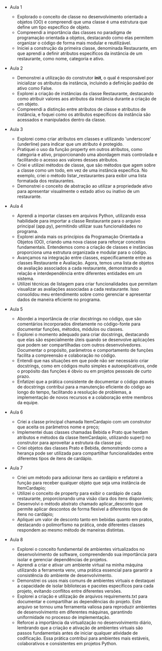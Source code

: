 - Aula 1
  - Explorado o conceito de classe no desenvolvimento orientado a objetos (OO) e compreendi que uma classe é uma estrutura que define um tipo específico de objeto.
  - Compreendi a importância das classes no paradigma de programação orientada a objetos, destacando como elas permitem organizar o código de forma mais modular e reutilizável.
  - Iniciei a construção da primeira classe, denominada Restaurante, em que aprendi a definir atributos específicos da instância de um restaurante, como nome, categoria e ativo.
  

- Aula 2
  - Demonstrei a utilização do construtor __init__, o qual é responsável por inicializar os atributos da instância, incluindo a definição padrão de ativo como False.
  - Explorei a criação de instâncias da classe Restaurante, destacando como atribuir valores aos atributos da instância durante a criação de um objeto.
  - Compreendi a distinção entre atributos de classe e atributos de instância, e foquei como os atributos específicos da instância são acessados e manipulados dentro da classe.


- Aula 3
  - Explorei como criar atributos em classes e utilizando 'underscore' (underline) para indicar que um atributo é protegido.
  - Pratiquei o uso da função property em outros atributos, como categoria e ativo, proporcionando uma abordagem mais controlada e facilitando o acesso aos valores desses atributos.
  - Criei e utilizei métodos de classe, que são métodos que agem sobre a classe como um todo, em vez de uma instância específica. No exemplo, criei o método listar_restaurantes para exibir uma lista formatada dos restaurantes.
  - Demonstrei o conceito de abstração ao utilizar a propriedade ativo para apresentar visualmente o estado ativo ou inativo de um restaurante.


- Aula 4
  - Aprendi a importar classes em arquivos Python, utilizando essa habilidade para importar a classe Restaurante para o arquivo principal (app.py), permitindo utilizar suas funcionalidades no programa.
  - Explorei ainda mais os princípios da Programação Orientada a Objetos (OO), criando uma nova classe para reforçar conceitos fundamentais. Entendemos como a criação de classes e instâncias proporciona uma estrutura organizada e modular para o código.
  - Avançamos na integração entre classes, especificamente entre as classes Restaurante e Avaliação. Agora, temos uma lista de objetos de avaliação associados a cada restaurante, demonstrando a relação e interdependência entre diferentes entidades em um sistema.
  - Utilizei técnicas de listagem para criar funcionalidades que permitam visualizar as avaliações associadas a cada restaurante. Isso consolidou meu entendimento sobre como gerenciar e apresentar dados de maneira eficiente no programa.


- Aula 5
  - Abordei a importância de criar docstrings no código, que são comentários incorporados diretamente no código-fonte para documentar funções, métodos, módulos ou classes.
  - Explorei o momento adequado para criar docstrings, destacando que elas são especialmente úteis quando se desenvolve aplicações que podem ser compartilhadas com outros desenvolvedores. Documentar o propósito, parâmetros e comportamento de funções facilita a compreensão e colaboração no código.
  - Entendi que nas situações em que pode não ser necessário criar docstrings, como em códigos muito simples e autoexplicativos, onde o propósito das funções é óbvio ou em projetos pessoais de curto prazo.
  - Enfatizei que a prática consistente de documentar o código através de docstrings contribui para a manutenção eficiente do código ao longo do tempo, facilitando a resolução de problemas, a implementação de novos recursos e a colaboração entre membros da equipe.


- Aula 6
  - Criei a classe principal chamada ItemCardapio com um construtor que aceita os parâmetros nome e preço;
  - Implementei duas classes chamadas Bebida e Prato que herdam atributos e métodos da classe ItemCardapio, utilizando super() no construtor para aproveitar a estrutura da classe pai;
  - Criei objetos das classes Prato e Bebida, demonstrando como a herança pode ser utilizada para compartilhar funcionalidades entre diferentes tipos de itens de cardápio.


- Aula 7
  - Criei um método para adicionar itens ao cardápio e refatorei a função para receber qualquer objeto que seja uma instância de ItemCardapio;
  - Utilizei o conceito de property para exibir o cardápio de cada restaurante, proporcionando uma visão clara dos itens disponíveis;
  - Desenvolvi o método abstrato chamado aplicar_desconto que permite aplicar descontos de forma flexível a diferentes tipos de itens no cardápio;
  - Apliquei um valor de desconto tanto em bebidas quanto em pratos, destacando o polimorfismo na prática, onde diferentes classes respondem ao mesmo método de maneiras distintas.


- Aula 8
  - Explorei o conceito fundamental de ambientes virtualizados no desenvolvimento de software, compreendendo sua importância para isolar e gerenciar dependências de projetos.
  - Aprendi a criar e ativar um ambiente virtual na minha máquina utilizando a ferramenta venv, uma prática essencial para garantir a consistência do ambiente de desenvolvimento.
  - Demonstrei os usos mais comuns de ambientes virtuais e destaquei a capacidade de isolar bibliotecas e pacotes específicos para cada projeto, evitando conflitos entre diferentes versões.
  - Explorei a criação e utilização de arquivos requirements.txt para documentar e compartilhar as dependências do projeto. Este arquivo se tornou uma ferramenta valiosa para reproduzir ambientes de desenvolvimento em diferentes máquinas, garantindo uniformidade no processo de implementação.
  - Reforcei a importância da virtualização no desenvolvimento diário, lembrando que a criação e ativação de ambientes virtuais são passos fundamentais antes de iniciar qualquer atividade de codificação. Essa prática contribui para ambientes mais estáveis, colaborativos e consistentes em projetos Python.



